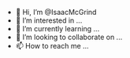 - 👋 Hi, I’m @IsaacMcGrind
- 👀 I’m interested in ...
- 🌱 I’m currently learning ...
- 💞️ I’m looking to collaborate on ...
- 📫 How to reach me ...

<!---
IsaacMcGrind/IsaacMcGrind is a ✨ special ✨ repository because its `README.md` (this file) appears on your GitHub profile.
You can click the Preview link to take a look at your changes.
--->
